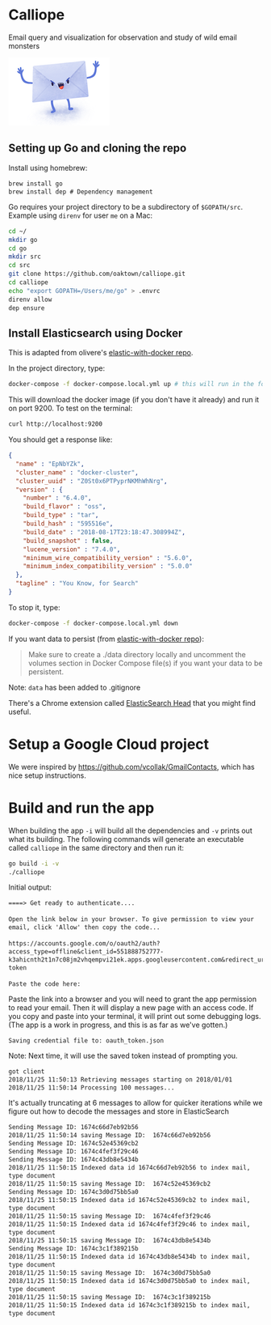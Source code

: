 # Calliope
Email query and visualization for observation and study of wild email monsters

![angry faced envelope with arms waving](images/email_monster.png)


## Setting up Go and cloning the repo

Install using homebrew:

```
brew install go
brew install dep # Dependency management
```

Go requires your project directory to be a subdirectory of `$GOPATH/src`.
Example using `direnv` for user `me` on a Mac:


```bash
cd ~/
mkdir go
cd go
mkdir src
cd src
git clone https://github.com/oaktown/calliope.git
cd calliope
echo "export GOPATH=/Users/me/go" > .envrc
direnv allow
dep ensure
```

## Install Elasticsearch using Docker

This is adapted from olivere's [elastic-with-docker repo](https://github.com/olivere/elastic-with-docker).

In the project directory, type:

```bash
docker-compose -f docker-compose.local.yml up # this will run in the foreground
```

This will download the docker image (if you don't have it already) and run it on port 9200.
To test on the terminal:

```bash
curl http://localhost:9200
```

You should get a response like:

```json
{
  "name" : "EpNbYZk",
  "cluster_name" : "docker-cluster",
  "cluster_uuid" : "Z0St0x6PTPyprNKMhWhNrg",
  "version" : {
    "number" : "6.4.0",
    "build_flavor" : "oss",
    "build_type" : "tar",
    "build_hash" : "595516e",
    "build_date" : "2018-08-17T23:18:47.308994Z",
    "build_snapshot" : false,
    "lucene_version" : "7.4.0",
    "minimum_wire_compatibility_version" : "5.6.0",
    "minimum_index_compatibility_version" : "5.0.0"
  },
  "tagline" : "You Know, for Search"
}
```

To stop it, type:

```bash
docker-compose -f docker-compose.local.yml down
```

If you want data to persist (from [elastic-with-docker repo](https://github.com/olivere/elastic-with-docker)):

> Make sure to create a ./data directory locally and uncomment the volumes section in Docker Compose file(s) if you want your data to be persistent.

Note: `data` has been added to .gitignore

There's a Chrome extension called [ElasticSearch Head](https://chrome.google.com/webstore/detail/elasticsearch-head/ffmkiejjmecolpfloofpjologoblkegm) that you might find useful.

# Setup a Google Cloud project

We were inspired by https://github.com/vcollak/GmailContacts, which has nice
setup instructions.

# Build and run the app

When building the app `-i` will build all the dependencies and `-v` prints
out what its building.  The following commands will generate an executable
called `calliope` in the same directory and then run it:

```bash
go build -i -v
./calliope
```

Initial output:
```
====> Get ready to authenticate....

Open the link below in your browser. To give permission to view your email, click 'Allow' then copy the code...

https://accounts.google.com/o/oauth2/auth?access_type=offline&client_id=551888752777-k3ahicnth2t1n7c08jm2vhqempvi21ek.apps.googleusercontent.com&redirect_uri=urn%3Aietf%3Awg%3Aoauth%3A2.0%3Aoob&response_type=code&scope=https%3A%2F%2Fwww.googleapis.com%2Fauth%2Fgmail.readonly&state=state-token

Paste the code here:
```

Paste the link into a browser and you will need to grant the app permission
to read your email.  Then it will display a new page with an access code.  If
you copy and paste into your terminal, it will print out some debugging logs.
(The app is a work in progress, and this is as far as we've gotten.)


```
Saving credential file to: oauth_token.json
```

Note: Next time, it will use the saved token instead of prompting you.

```
got client
2018/11/25 11:50:13 Retrieving messages starting on 2018/01/01
2018/11/25 11:50:14 Processing 100 messages...
```

It's actually truncating at 6 messages to allow for quicker iterations while
we figure out how to decode the messages and store in ElasticSearch

```
Sending Message ID: 1674c66d7eb92b56
2018/11/25 11:50:14 saving Message ID:  1674c66d7eb92b56
Sending Message ID: 1674c52e45369cb2
Sending Message ID: 1674c4fef3f29c46
Sending Message ID: 1674c43db8e5434b
2018/11/25 11:50:15 Indexed data id 1674c66d7eb92b56 to index mail, type document
2018/11/25 11:50:15 saving Message ID:  1674c52e45369cb2
Sending Message ID: 1674c3d0d75bb5a0
2018/11/25 11:50:15 Indexed data id 1674c52e45369cb2 to index mail, type document
2018/11/25 11:50:15 saving Message ID:  1674c4fef3f29c46
2018/11/25 11:50:15 Indexed data id 1674c4fef3f29c46 to index mail, type document
2018/11/25 11:50:15 saving Message ID:  1674c43db8e5434b
Sending Message ID: 1674c3c1f389215b
2018/11/25 11:50:15 Indexed data id 1674c43db8e5434b to index mail, type document
2018/11/25 11:50:15 saving Message ID:  1674c3d0d75bb5a0
2018/11/25 11:50:15 Indexed data id 1674c3d0d75bb5a0 to index mail, type document
2018/11/25 11:50:15 saving Message ID:  1674c3c1f389215b
2018/11/25 11:50:15 Indexed data id 1674c3c1f389215b to index mail, type document
```